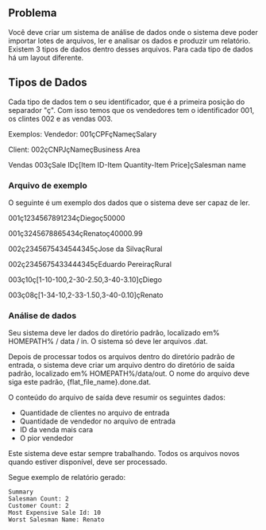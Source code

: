 ## Problema

Você deve criar um sistema de análise de dados onde o sistema deve poder importar lotes de arquivos, ler e analisar os dados e produzir um relatório. Existem 3 tipos de dados dentro desses arquivos. Para cada tipo de dados há um layout diferente.

## Tipos de Dados
Cada tipo de dados tem o seu identificador, que é a primeira posição do separador "ç". Com isso temos que os vendedores tem o identificador 001, os clintes 002 e as vendas 003.

Exemplos:
Vendedor: 001çCPFçNameçSalary

Client: 002çCNPJçNameçBusiness Area

Vendas 003çSale IDç[Item ID-Item Quantity-Item Price]çSalesman name


### Arquivo de exemplo
O seguinte é um exemplo dos dados que o sistema deve ser capaz de ler.

001ç1234567891234çDiegoç50000

001ç3245678865434çRenatoç40000.99

002ç2345675434544345çJose da SilvaçRural

002ç2345675433444345çEduardo PereiraçRural

003ç10ç[1-10-100,2-30-2.50,3-40-3.10]çDiego

003ç08ç[1-34-10,2-33-1.50,3-40-0.10]çRenato

### Análise de dados

Seu sistema deve ler dados do diretório padrão, localizado em% HOMEPATH% /
data / in. O sistema só deve ler arquivos .dat.

Depois de processar todos os arquivos dentro do diretório padrão de entrada, o sistema deve criar um arquivo dentro do diretório de saída padrão, localizado em% HOMEPATH%/data/out. O nome do arquivo deve siga este padrão, {flat_file_name}.done.dat.

O conteúdo do arquivo de saída deve resumir os seguintes dados:

- Quantidade de clientes no arquivo de entrada
- Quantidade de vendedor no arquivo de entrada
- ID da venda mais cara
- O pior vendedor

Este sistema deve estar sempre trabalhando. Todos os arquivos novos quando estiver disponível, deve ser processado.



Segue exemplo de relatório gerado:

```
Summary
Salesman Count: 2
Customer Count: 2
Most Expensive Sale Id: 10
Worst Salesman Name: Renato

